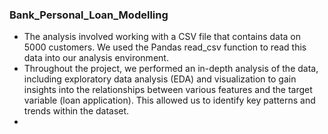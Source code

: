 ### Bank_Personal_Loan_Modelling

- The analysis involved working with a CSV file that contains data on 5000 customers. We used the Pandas read_csv function to read this data into our analysis environment.
- Throughout the project, we performed an in-depth analysis of the data, including exploratory data analysis (EDA) and visualization to gain insights into the relationships between various features and the target variable (loan application). This allowed us to identify key patterns and trends within the dataset.
- 

